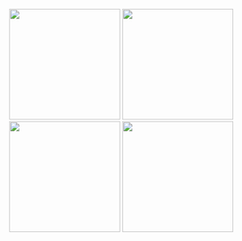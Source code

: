 <p> 

<img src="https://github.com/Radhi1228/Ecommerce/assets/165246862/adeb25e5-a05a-44da-80f2-989845d80654" width="200px"/>
<img src="https://github.com/Radhi1228/Ecommerce/assets/165246862/4bc95efc-36ba-41f3-b64d-b7e48b9e8ab9" width="200px"/>
<img src="https://github.com/Radhi1228/Ecommerce/assets/165246862/4592c8c7-1d65-43b0-8857-841eb11eb1b0" width="200px"/>
<img src="https://github.com/Radhi1228/Ecommerce/assets/165246862/91277d11-823a-4be7-b9c2-43a0fbd48826" width="200px"/>
    
</p>
